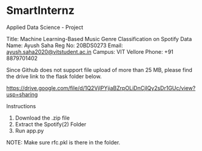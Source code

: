 # SmartInternz
Applied Data Science - Project

Title: Machine Learning-Based Music Genre Classification on Spotify Data 
Name: Ayush Saha
Reg No: 20BDS0273
Email: ayush.saha2020@vitstudent.ac.in
Campus: VIT Vellore 
Phone: +91 8879701402

Since Github does not support file upload of more than 25 MB, please find the drive link to the flask folder below. 

https://drive.google.com/file/d/1Q2VjIPYjiaBZrpOLiDnCjIQy2sDr1GUc/view?usp=sharing

Instructions
1. Download the .zip file
2. Extract the Spotify(2) Folder
3. Run app.py

NOTE: Make sure rfc.pkl is there in the folder.
